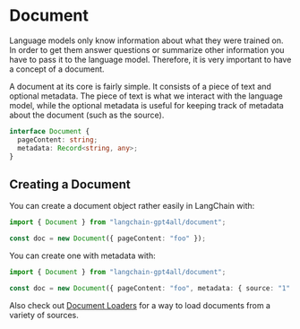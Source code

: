 # Document

Language models only know information about what they were trained on. In order to get them answer questions or summarize other information you have to pass it to the language model. Therefore, it is very important to have a concept of a document.

A document at its core is fairly simple. It consists of a piece of text and optional metadata. The piece of text is what we interact with the language model, while the optional metadata is useful for keeping track of metadata about the document (such as the source).

```typescript
interface Document {
  pageContent: string;
  metadata: Record<string, any>;
}
```

## Creating a Document

You can create a document object rather easily in LangChain with:

```typescript
import { Document } from "langchain-gpt4all/document";

const doc = new Document({ pageContent: "foo" });
```

You can create one with metadata with:

```typescript
import { Document } from "langchain-gpt4all/document";

const doc = new Document({ pageContent: "foo", metadata: { source: "1" } });
```

Also check out [Document Loaders](../indexes/document_loaders/) for a way to load documents from a variety of sources.

